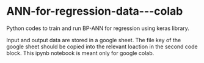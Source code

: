 # ANN-for-regression-data---colab
Python codes to train and run BP-ANN for regression using keras library. 

Input and output data are stored in a google sheet. The file key of the google sheet should be copied into the relevant loaction in the second code block.
This ipynb notebook is meant only for google colab.
